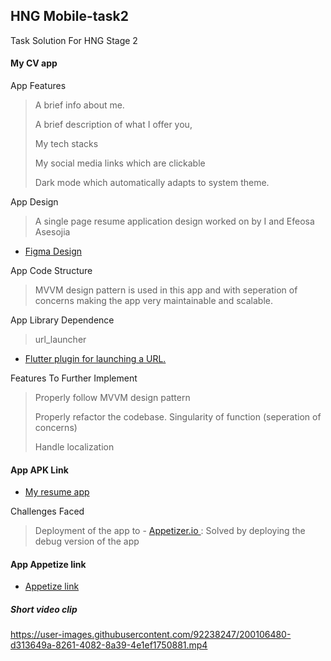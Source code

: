 ## HNG Mobile-task2

Task Solution For HNG Stage 2

#### My CV app 

App Features

> A brief info about me.
> 
> A brief description of what I offer you,
> 
> My tech stacks 
>
> My social media links which are clickable
> 
> Dark mode which automatically adapts to system theme.

App Design

> A single page resume application design worked on by I and Efeosa Asesojia

- [Figma Design](https://www.figma.com/file/A7asToE7C7y4FYgvQnXBIb/Dev-page?node-id=0%3A1)



App Code Structure

> MVVM design pattern is used in this app 
and with seperation of concerns 
making the app very maintainable and scalable.

App Library Dependence

> url_launcher

- [Flutter plugin for launching a URL. ](https://pub.dev/packages/url_launcher)

Features To Further Implement
> Properly follow MVVM design pattern
> 
> Properly refactor the codebase. Singularity of function (seperation of concerns)
> 
> Handle localization 
> 

#### App APK Link

- [My resume app ](https://drive.google.com/file/d/1rijHa96TzkP9nVJpWvY6DINNkFrVKe3g/view?usp=drivesdk)

Challenges Faced

> Deployment of the app to - [Appetizer.io ](https://appetize.io/) : Solved by deploying the debug version of the app


#### App Appetize link

- [Appetize link ](https://appetize.io/app/bbcljoefku3xxa63i6dkgb2xku?device=pixel4&osVersion=11.0&scale=75)

##### Short video clip



https://user-images.githubusercontent.com/92238247/200106480-d313649a-8261-4082-8a39-4e1ef1750881.mp4






